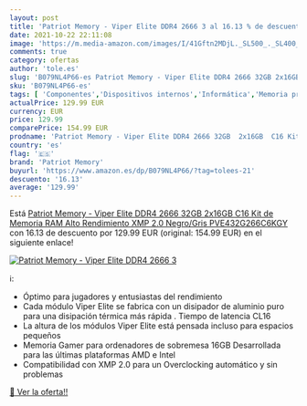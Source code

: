 ```yaml
---
layout: post
title: 'Patriot Memory - Viper Elite DDR4 2666 3 al 16.13 % de descuento'
date: 2021-10-22 22:11:08
image: 'https://m.media-amazon.com/images/I/41Gftn2MDjL._SL500_._SL400_.jpg'
comments: true
category: ofertas
author: 'tole.es'
slug: 'B079NL4P66-es Patriot Memory - Viper Elite DDR4 2666 32GB 2x16GB C16 Kit...'
sku: 'B079NL4P66-es'
tags: [ 'Componentes','Dispositivos internos','Informática','Memoria principal','patriot memory','ram', ]
actualPrice: 129.99 EUR
currency: EUR
price: 129.99
comparePrice: 154.99 EUR
prodname: 'Patriot Memory - Viper Elite DDR4 2666 32GB  2x16GB  C16 Kit de Memoria RAM Alto Rendimiento XMP 2.0 Negro/Gris PVE432G266C6KGY'
country: 'es'
flag: '🇪🇸'
brand: 'Patriot Memory'
buyurl: 'https://www.amazon.es/dp/B079NL4P66/?tag=tolees-21'
descuento: '16.13'
average: '129.99'
---
```


Está [Patriot Memory - Viper Elite DDR4 2666 32GB  2x16GB  C16 Kit de Memoria RAM Alto Rendimiento XMP 2.0 Negro/Gris PVE432G266C6KGY](https://www.amazon.es/dp/B079NL4P66/?tag=tolees-21) con 16.13 de descuento por 129.99 EUR (original: 154.99 EUR) en el siguiente enlace!

[![Patriot Memory - Viper Elite DDR4 2666 3](https://m.media-amazon.com/images/I/41Gftn2MDjL._SL500_._SL400_.jpg)](https://www.amazon.es/dp/B079NL4P66/?tag=tolees-21)

ℹ️:

- Óptimo para jugadores y entusiastas del rendimiento
- Cada módulo Viper Elite se fabrica con un disipador de aluminio puro para una disipación térmica más rápida . Tiempo de latencia CL16
- La altura de los módulos Viper Elite está pensada incluso para espacios pequeños
- Memoria Gamer para ordenadores de sobremesa 16GB Desarrollada para las últimas plataformas AMD e Intel
- Compatibilidad con XMP 2.0 para un Overclocking automático y sin problemas

[🛒 Ver la oferta!!](https://www.amazon.es/dp/B079NL4P66/?tag=tolees-21)
